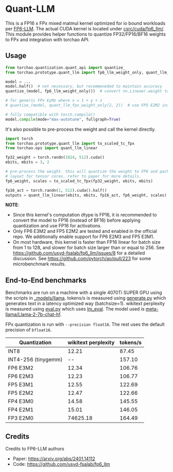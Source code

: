 # Quant-LLM

This is a FP16 x FPx mixed matmul kernel optimized for io bound workloads per [FP6-LLM](https://arxiv.org/abs/2401.14112). The actual CUDA kernel is located under [csrc/cuda/fp6_llm/](../../csrc/cuda/fp6_llm/). This module provides helper functions to quantize FP32/FP16/BF16 weights to FPx and integration with torchao API.

## Usage

```python
from torchao.quantization.quant_api import quantize_
from torchao.prototype.quant_llm import fp6_llm_weight_only, quant_llm_fpx_weight_only

model = ...
model.half()  # not necessary, but recommeneded to maintain accuracy
quantize_(model, fp6_llm_weight_only())  # convert nn.Lineaer.weight to FP6 E3M2 in-place

# for generic FPx EyMz where x = 1 + y + z
# quantize_(model, quant_llm_fpx_weight_only(2, 2))  # use FP5 E2M2 instead

# fully compatible with torch.compile()
model.compile(mode="max-autotune", fullgraph=True)
```

It's also possible to pre-process the weight and call the kernel directly.

```python
import torch
from torchao.prototype.quant_llm import to_scaled_tc_fpx
from torchao.ops import quant_llm_linear

fp32_weight = torch.randn(1024, 512).cuda()
ebits, mbits = 3, 2

# pre-process the weight. this will quantize the weight to FP6 and pack it in a special
# layout for tensor cores. refer to paper for more details.
fp6_weight, scales = to_scaled_tc_fpx(fp32_weight, ebits, mbits)

fp16_act = torch.randn(1, 512).cuda().half()
outputs = quant_llm_linear(ebits, mbits, fp16_act, fp6_weight, scales)  # shape (1, 1024)
```

**NOTE**:
- Since this kernel's computation dtype is FP16, it is recommended to convert the model to FP16 (instead of BF16) before applying quantization and use FP16 for activations.
- Only FP6 E3M2 and FP5 E2M2 are tested and enabled in the official repo. We additionally enable support for FP6 E2M3 and FP5 E3M1.
- On most hardware, this kernel is faster than FP16 linear for batch size from 1 to 128, and slower for batch size larger than or equal to 256. See https://github.com/usyd-fsalab/fp6_llm/issues/8 for a detailed discussion. See https://github.com/pytorch/ao/pull/223 for some microbenchmark results.

## End-to-End benchmarks

Benchmarks are run on a machine with a single 4070Ti SUPER GPU using the scripts in [_models/llama](../../_models/llama). tokens/s is measured using [generate.py](../../_models/llama/generate.py) which generates text in a latency optimized way (batchsize=1). wikitext perplexity is measured using [eval.py](../../_models/llama/eval.py) which uses [lm_eval](https://github.com/EleutherAI/lm-evaluation-harness). The model used is [meta-llama/Llama-2-7b-chat-hf](https://huggingface.co/meta-llama/Llama-2-7b-chat-hf).

FPx quantization is run with `--precision float16`. The rest uses the default precision of `bfloat16`.

Quantization        | wikitext perplexity | tokens/s
--------------------|---------------------|----------
INT8                | 12.21               |  87.45
INT4-256 (tinygemm) | --                  | 157.10
FP6 E3M2            | 12.34               | 106.76
FP6 E2M3            | 12.23               | 106.77
FP5 E3M1            | 12.55               | 122.69
FP5 E2M2            | 12.47               | 122.66
FP4 E3M0            | 14.58               | 145.55
FP4 E2M1            | 15.01               | 146.05
FP3 E2M0            | 74625.18            | 164.49

## Credits

Credits to FP6-LLM authors

- Paper: https://arxiv.org/abs/2401.14112
- Code: https://github.com/usyd-fsalab/fp6_llm
